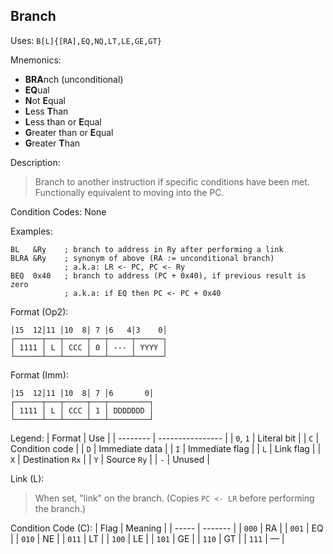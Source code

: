## Branch

Uses:
`B[L]{[RA],EQ,NQ,LT,LE,GE,GT}`

Mnemonics:
- **BRA**nch (unconditional)
- **EQ**ual
- **N**ot **E**qual
- **L**ess **T**han
- **L**ess than or **E**qual
- **G**reater than or **E**qual
- **G**reater **T**han

Description:
> Branch to another instruction if specific conditions have been met.
> Functionally equivalent to moving into the PC.

Condition Codes: None

Examples:
```assembly
BL   &Ry    ; branch to address in Ry after performing a link
BLRA &Ry    ; synonym of above (RA := unconditional branch)
            ; a.k.a: LR <- PC, PC <- Ry
BEQ  0x40   ; branch to address (PC + 0x40), if previous result is zero
            ; a.k.a: if EQ then PC <- PC + 0x40
```

Format (Op2):
```
│15  12│11 │10  8│ 7 │6   4│3    0│
┌──────┬───┬─────┬───┬─────┬──────┐
│ 1111 │ L │ CCC │ 0 │ --- │ YYYY │
└──────┴───┴─────┴───┴─────┴──────┘
```

Format (Imm):
```
│15  12│11 │10  8│ 7 │6       0│
┌──────┬───┬─────┬───┬─────────┐
│ 1111 │ L │ CCC │ 1 │ DDDDDDD │
└──────┴───┴─────┴───┴─────────┘
```

Legend:
| Format   | Use              |
| -------- | ---------------- |
| `0`, `1` | Literal bit      |
| `C`      | Condition code   |
| `D`      | Immediate data   |
| `I`      | Immediate flag   |
| `L`      | Link flag        |
| `X`      | Destination `Rx` |
| `Y`      | Source `Ry`      |
| `-`      | Unused           |

Link (L):
> When set, "link" on the branch.
> (Copies `PC <- LR` before performing the branch.)

Condition Code (C):
| Flag  | Meaning |
| ----- | ------- |
| `000` | RA      |
| `001` | EQ      |
| `010` | NE      |
| `011` | LT      |
| `100` | LE      |
| `101` | GE      |
| `110` | GT      |
| `111` | &mdash; |
